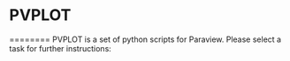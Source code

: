 # PVPLOT
========
PVPLOT is a set of python scripts for Paraview. Please select a task for further instructions:

